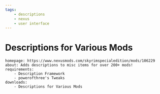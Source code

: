 ```yaml
---
tags:
    - descriptions
    - nexus
    - user interface
---
```


# Descriptions for Various Mods

```project_info
homepage: https://www.nexusmods.com/skyrimspecialedition/mods/106229
about: Adds descriptions to misc items for over 200+ mods!
requirements:
    - Description Framework
    - powerofthree's Tweaks
downloads:
    - Descriptions for Various Mods
```
